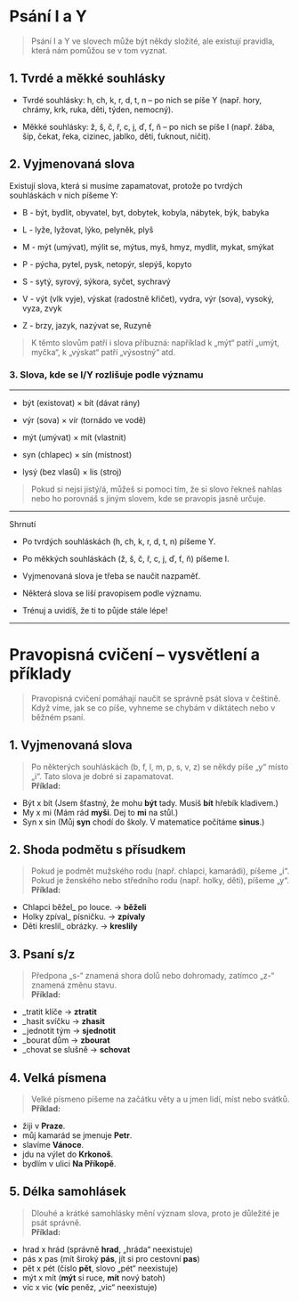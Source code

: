 # Psání I a Y

> Psání I a Y ve slovech může být někdy složité, ale existují pravidla, která nám pomůžou se v tom vyznat.

## 1. Tvrdé a měkké souhlásky

- Tvrdé souhlásky: h, ch, k, r, d, t, n – po nich se píše Y (např. hory, chrámy, krk, ruka, děti, týden, nemocný).

- Měkké souhlásky: ž, š, č, ř, c, j, ď, ť, ň – po nich se píše I (např. žába, šíp, čekat, řeka, cizinec, jablko, děti, ťuknout, ničit).

## 2. Vyjmenovaná slova

Existují slova, která si musíme zapamatovat, protože po tvrdých souhláskách v nich píšeme Y:

- B - být, bydlit, obyvatel, byt, dobytek, kobyla, nábytek, býk, babyka

- L - lyže, lyžovat, lýko, pelyněk, plyš

- M - mýt (umývat), mýlit se, mýtus, myš, hmyz, mydlit, mykat, smýkat

- P - pýcha, pytel, pysk, netopýr, slepýš, kopyto

- S - sytý, syrový, sýkora, syčet, sychravý

- V - výt (vlk vyje), výskat (radostně křičet), vydra, výr (sova), vysoký, vyza, zvyk

- Z - brzy, jazyk, nazývat se, Ruzyně

> K těmto slovům patří i slova příbuzná: například k „mýt“ patří „umýt, myčka“, k „výskat“ patří „výsostný“ atd.

### 3. Slova, kde se I/Y rozlišuje podle významu
****
- být (existovat) × bít (dávat rány)

- výr (sova) × vír (tornádo ve vodě)

- mýt (umývat) × mít (vlastnit)

- syn (chlapec) × sín (místnost)

- lysý (bez vlasů) × lis (stroj)

> Pokud si nejsi jistý/á, můžeš si pomoci tím, že si slovo řekneš nahlas nebo ho porovnáš s jiným slovem, kde se pravopis jasně určuje.
****
Shrnutí

- Po tvrdých souhláskách (h, ch, k, r, d, t, n) píšeme Y.

- Po měkkých souhláskách (ž, š, č, ř, c, j, ď, ť, ň) píšeme I.

- Vyjmenovaná slova je třeba se naučit nazpaměť.

- Některá slova se liší pravopisem podle významu.

- Trénuj a uvidíš, že ti to půjde stále lépe!
****

# **Pravopisná cvičení – vysvětlení a příklady**  

>Pravopisná cvičení pomáhají naučit se správně psát slova v češtině. Když víme, jak se co píše, vyhneme se chybám v diktátech nebo v běžném psaní.  

## **1. Vyjmenovaná slova**  
>Po některých souhláskách (b, f, l, m, p, s, v, z) se někdy píše „y“ místo „i“. Tato slova je dobré si zapamatovat.  
**Příklad:**  
- Být x bít (Jsem šťastný, že mohu **být** tady. Musíš **bít** hřebík kladivem.)  
- My x mi (Mám rád **myši**. Dej to **mi** na stůl.)  
- Syn x sin (Můj **syn** chodí do školy. V matematice počítáme **sinus**.)  

## **2. Shoda podmětu s přísudkem**  
>Pokud je podmět mužského rodu (např. chlapci, kamarádi), píšeme „i“. Pokud je ženského nebo středního rodu (např. holky, děti), píšeme „y“.  
**Příklad:**  
- Chlapci běžel_ po louce. → **běželi**  
- Holky zpíval_ písničku. → **zpívaly**  
- Děti kreslil_ obrázky. → **kreslily**  

## **3. Psaní s/z**  
>Předpona „s-“ znamená shora dolů nebo dohromady, zatímco „z-“ znamená změnu stavu.  
**Příklad:**  
- _tratit klíče → **ztratit**  
- _hasit svíčku → **zhasit**  
- _jednotit tým → **sjednotit**  
- _bourat dům → **zbourat**  
- _chovat se slušně → **schovat**  

## **4. Velká písmena**  
>Velké písmeno píšeme na začátku věty a u jmen lidí, míst nebo svátků.  
**Příklad:**  
- žiji v **Praze**.  
- můj kamarád se jmenuje **Petr**.  
- slavíme **Vánoce**.  
- jdu na výlet do **Krkonoš**.  
- bydlím v ulici **Na Příkopě**.  

## **5. Délka samohlásek**  
>Dlouhé a krátké samohlásky mění význam slova, proto je důležité je psát správně.  
**Příklad:**  
- hrad x hrád (správně **hrad**, „hráda“ neexistuje)  
- pás x pas (mít široký **pás**, jít si pro cestovní **pas**)  
- pět x pét (číslo **pět**, slovo „pét“ neexistuje)  
- mýt x mít (**mýt** si ruce, **mít** nový batoh)  
- víc x vic (**víc** peněz, „vic“ neexistuje)  


